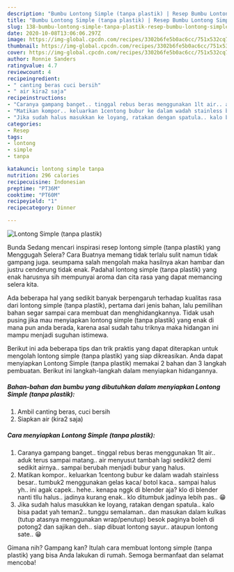 ```yaml
---
description: "Bumbu Lontong Simple (tanpa plastik) | Resep Bumbu Lontong Simple (tanpa plastik) Yang Paling Enak"
title: "Bumbu Lontong Simple (tanpa plastik) | Resep Bumbu Lontong Simple (tanpa plastik) Yang Paling Enak"
slug: 138-bumbu-lontong-simple-tanpa-plastik-resep-bumbu-lontong-simple-tanpa-plastik-yang-paling-enak
date: 2020-10-08T13:06:06.297Z
image: https://img-global.cpcdn.com/recipes/3302b6fe5b0ac6cc/751x532cq70/lontong-simple-tanpa-plastik-foto-resep-utama.jpg
thumbnail: https://img-global.cpcdn.com/recipes/3302b6fe5b0ac6cc/751x532cq70/lontong-simple-tanpa-plastik-foto-resep-utama.jpg
cover: https://img-global.cpcdn.com/recipes/3302b6fe5b0ac6cc/751x532cq70/lontong-simple-tanpa-plastik-foto-resep-utama.jpg
author: Ronnie Sanders
ratingvalue: 4.7
reviewcount: 4
recipeingredient:
- " canting beras cuci bersih"
- " air kira2 saja"
recipeinstructions:
- "Caranya gampang banget.. tinggal rebus beras menggunakan 1lt air.. aduk terus sampai matang.. air menyusut tambah lagi sedikit2 demi sedikit airnya.. sampai berubah menjadi bubur yang halus."
- "Matikan kompor.. keluarkan 1centong bubur ke dalam wadah stainless besar.. tumbuk2 menggunakan gelas kaca/ botol kaca.. sampai halus yh.. ini agak capek.. hehe.. kenapa nggk di blender aja? klo di blender nanti tllu halus.. jadinya kurang enak.. klo ditumbuk jadinya lebih pas.. 😁"
- "Jika sudah halus masukkan ke loyang, ratakan dengan spatula.. kalo bisa padat yah teman2.. tunggu semalaman.. dan masukan dalam kulkas (tutup atasnya menggunakan wrap/penutup) besok paginya boleh di potong2 dan sajikan deh.. siap dibuat lontong sayur.. ataupun lontong sate.. 😁"
categories:
- Resep
tags:
- lontong
- simple
- tanpa

katakunci: lontong simple tanpa 
nutrition: 296 calories
recipecuisine: Indonesian
preptime: "PT36M"
cooktime: "PT60M"
recipeyield: "1"
recipecategory: Dinner

---
```



![Lontong Simple (tanpa plastik)](https://img-global.cpcdn.com/recipes/3302b6fe5b0ac6cc/751x532cq70/lontong-simple-tanpa-plastik-foto-resep-utama.jpg)

Bunda Sedang mencari inspirasi resep lontong simple (tanpa plastik) yang Menggugah Selera? Cara Buatnya memang tidak terlalu sulit namun tidak gampang juga. seumpama salah mengolah maka hasilnya akan hambar dan justru cenderung tidak enak. Padahal lontong simple (tanpa plastik) yang enak harusnya sih mempunyai aroma dan cita rasa yang dapat memancing selera kita.



Ada beberapa hal yang sedikit banyak berpengaruh terhadap kualitas rasa dari lontong simple (tanpa plastik), pertama dari jenis bahan, lalu pemilihan bahan segar sampai cara membuat dan menghidangkannya. Tidak usah pusing jika mau menyiapkan lontong simple (tanpa plastik) yang enak di mana pun anda berada, karena asal sudah tahu triknya maka hidangan ini mampu menjadi suguhan istimewa.


Berikut ini ada beberapa tips dan trik praktis yang dapat diterapkan untuk mengolah lontong simple (tanpa plastik) yang siap dikreasikan. Anda dapat menyiapkan Lontong Simple (tanpa plastik) memakai 2 bahan dan 3 langkah pembuatan. Berikut ini langkah-langkah dalam menyiapkan hidangannya.

<!--inarticleads1-->

##### Bahan-bahan dan bumbu yang dibutuhkan dalam menyiapkan Lontong Simple (tanpa plastik):

1. Ambil  canting beras, cuci bersih
1. Siapkan  air (kira2 saja)




<!--inarticleads2-->

##### Cara menyiapkan Lontong Simple (tanpa plastik):

1. Caranya gampang banget.. tinggal rebus beras menggunakan 1lt air.. aduk terus sampai matang.. air menyusut tambah lagi sedikit2 demi sedikit airnya.. sampai berubah menjadi bubur yang halus.
1. Matikan kompor.. keluarkan 1centong bubur ke dalam wadah stainless besar.. tumbuk2 menggunakan gelas kaca/ botol kaca.. sampai halus yh.. ini agak capek.. hehe.. kenapa nggk di blender aja? klo di blender nanti tllu halus.. jadinya kurang enak.. klo ditumbuk jadinya lebih pas.. 😁
1. Jika sudah halus masukkan ke loyang, ratakan dengan spatula.. kalo bisa padat yah teman2.. tunggu semalaman.. dan masukan dalam kulkas (tutup atasnya menggunakan wrap/penutup) besok paginya boleh di potong2 dan sajikan deh.. siap dibuat lontong sayur.. ataupun lontong sate.. 😁




Gimana nih? Gampang kan? Itulah cara membuat lontong simple (tanpa plastik) yang bisa Anda lakukan di rumah. Semoga bermanfaat dan selamat mencoba!
